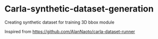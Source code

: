 # Carla-synthetic-dataset-generation
Creating synthetic dataset for training 3D bbox module

Inspired from https://github.com/AlanNaoto/carla-dataset-runner



